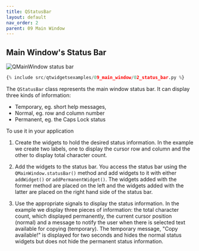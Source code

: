 ```yaml
---
title: QStatusBar
layout: default
nav_order: 2
parent: 09 Main Window
---
```


## Main Window's Status Bar

![QMainWindow status bar](/blog/images/qtwidgetsexamples/09_main_window/02_status_bar.png)

```python
{% include src/qtwidgetsexamples/09_main_window/02_status_bar.py %}
```

The `QStatusBar` class represents the main window status bar. It can display three kinds of information:

- Temporary, eg. short help messages,
- Normal, eg. row and column number
- Permanent, eg. the Caps Lock status

To use it in your application

1. Create the widgets to hold the desired status information. In the example we create two labels, one to display the cursor row and column and the other to display total character count.

2. Add the widgets to the status bar. You access the status bar using the `QMainWindow.statusBar()` method and add widgets to it with either `addWidget()` or `addPermanentWidget()`. The widgets added with the former method are placed on the left and the widgets added with the latter are placed on the right hand side of the status bar.

3. Use the appropriate signals to display the status information. In the example we display three pieces of information: the total character count, which displayed permanently, the current cursor position (normal) and a message to notify the user when there is selected text available for copying (temporary). The temporary message, "Copy available!" is displayed for two seconds and hides the normal status widgets but does not hide the permanent status information.